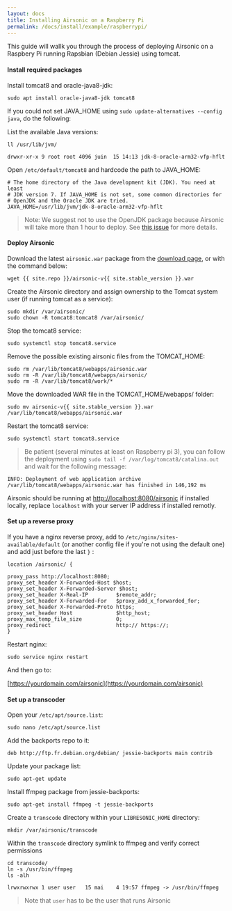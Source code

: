 ```yaml
---
layout: docs
title: Installing Airsonic on a Raspberry Pi
permalink: /docs/install/example/raspberrypi/
---
```


This guide will wallk you through the process of deploying Airsonic on a Raspbery Pi running Rapsbian (Debian Jessie) using tomcat.

#### Install required packages

Install tomcat8 and oracle-java8-jdk:

```
sudo apt install oracle-java8-jdk tomcat8
```

If you could not set JAVA_HOME using `sudo update-alternatives --config java`, do the following:

List the available Java versions:

```
ll /usr/lib/jvm/
```
```
drwxr-xr-x 9 root root 4096 juin  15 14:13 jdk-8-oracle-arm32-vfp-hflt
```

Open `/etc/default/tomcat8` and hardcode the path to JAVA_HOME:

```
# The home directory of the Java development kit (JDK). You need at least
# JDK version 7. If JAVA_HOME is not set, some common directories for
# OpenJDK and the Oracle JDK are tried.
JAVA_HOME=/usr/lib/jvm/jdk-8-oracle-arm32-vfp-hflt
```

> Note: We suggest not to use the OpenJDK package because Airsonic will take more than 1 hour to deploy. See [this issue](https://github.com/airsonic/airsonic/issues/283) for more details.

#### Deploy Airsonic

Download the latest `airsonic.war` package from the [download page](/download), or with the command below:

```
wget {{ site.repo }}/airsonic-v{{ site.stable_version }}.war
```

Create the Airsonic directory and assign ownership to the Tomcat system user (if running tomcat as a service):

```
sudo mkdir /var/airsonic/
sudo chown -R tomcat8:tomcat8 /var/airsonic/
```

Stop the tomcat8 service:

```
sudo systemctl stop tomcat8.service
```

Remove the possible existing airsonic files from the TOMCAT_HOME:

```
sudo rm /var/lib/tomcat8/webapps/airsonic.war
sudo rm -R /var/lib/tomcat8/webapps/airsonic/
sudo rm -R /var/lib/tomcat8/work/*
```

Move the downloaded WAR file in the TOMCAT_HOME/webapps/ folder:

```
sudo mv airsonic-v{{ site.stable_version }}.war /var/lib/tomcat8/webapps/airsonic.war
```

Restart the tomcat8 service:

```
sudo systemctl start tomcat8.service
```

> Be patient (several minutes at least on Raspberry pi 3), you can follow the deployment using `sudo tail -f /var/log/tomcat8/catalina.out` and wait for the following message:
```
INFO: Deployment of web application archive /var/lib/tomcat8/webapps/airsonic.war has finished in 146,192 ms
```

Airsonic should be running at [http://localhost:8080/airsonic](http://localhost:8080/airsonic) if installed locally, replace `localhost` with your server IP address if installed remotly.

#### Set up a reverse proxy

If you have a nginx reverse proxy, add to `/etc/nginx/sites-available/default` (or another config file if you're not using the default one) and add just before the last `}` :

```
location /airsonic/ {

proxy_pass http://localhost:8080;
proxy_set_header X-Forwarded-Host $host;
proxy_set_header X-Forwarded-Server $host;
proxy_set_header X-Real-IP         $remote_addr;
proxy_set_header X-Forwarded-For   $proxy_add_x_forwarded_for;
proxy_set_header X-Forwarded-Proto https;
proxy_set_header Host              $http_host;
proxy_max_temp_file_size           0;
proxy_redirect                     http:// https://;
}
```

Restart nginx:

```
sudo service nginx restart
```

And then go to:

[https://yourdomain.com/airsonic](https://yourdomain.com/airsonic)

#### Set up a transcoder

Open your `/etc/apt/source.list`:

```
sudo nano /etc/apt/source.list
```

Add the backports repo to it:

```
deb http://ftp.fr.debian.org/debian/ jessie-backports main contrib
```

Update your package list:

```
sudo apt-get update
```

Install ffmpeg package from jessie-backports:

```
sudo apt-get install ffmpeg -t jessie-backports
```

Create a `transcode` directory within your `LIBRESONIC_HOME` directory:

```
mkdir /var/airsonic/transcode
```

Within the `transcode` directory symlink to ffmpeg and verify correct permissions
```
cd transcode/
ln -s /usr/bin/ffmpeg
ls -alh
```
```
lrwxrwxrwx 1 user user   15 mai    4 19:57 ffmpeg -> /usr/bin/ffmpeg
```

> Note that `user` has to be the user that runs Airsonic
